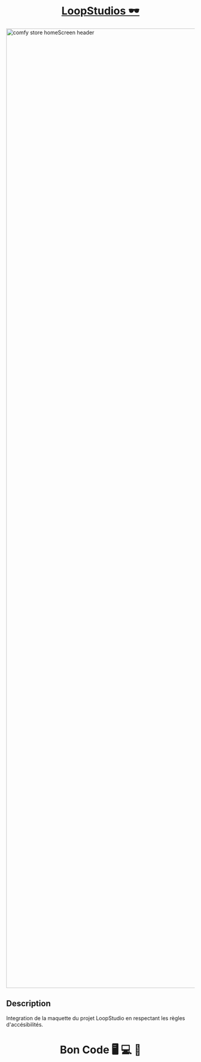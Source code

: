 <div>
  <h1 align="center">
    <a href="https://github.com/armandwadji/LoopStudio.git">LoopStudios  🕶
    </a>  
  </h1>
</div> 

<img width="2560" alt="comfy store homeScreen header" src="https://user-images.githubusercontent.com/90448006/195706558-35b9429a-8694-4c99-92bf-4b539263d556.jpg">

## Description
Integration de la maquette du projet LoopStudio en respectant les règles d'accésibilités.

<h1 align="center">Bon Code 🖥 💻 📱</h1>
